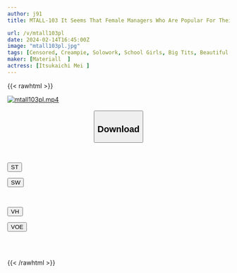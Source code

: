 ```yaml
---
author: j91
title: MTALL-103 It Seems That Female Managers Who Are Popular For Their Big Boobs Will Get Fucked If They Become Regulars. Mei Itsukaichi, A Schoolgirl Who Had A Huge Orgy During Insemination And Creampie In The Boys' Dormitory Of A Sports Powerhouse School

url: /v/mtall103pl
date: 2024-02-14T16:45:00Z
image: "mtall103pl.jpg"
tags: [Censored, Creampie, Solowork, School Girls, Big Tits, Beautiful Girl, Promiscuity	]
maker: [Materiall  ]
actress: [Itsukaichi Mei ]
---
```



{{< rawhtml >}}

<div class="video" data-videoid="vr4YbjOewBf2K0">
    <a href="javascript:;">
        <img src="/v/mtall103pl/mtall103pl.jpg" width="WIDTH" height="HEIGHT" alt="mtall103pl.mp4" loading="lazy">
    </a>
</div>

<script type="text/javascript" src="https://j91.asia/asset/on-demand-st.js"></script>

<br>
  <link rel="stylesheet" href="https://j91.asia/asset/bs5.css">
  
  <center>
  <button class="btn btn-primary" type="button" data-bs-toggle="collapse" data-bs-target=".multi-collapse" aria-expanded="false" aria-controls="multiCollapseExample1 multiCollapseExample2"><h2>Download</h2></button></center>
</p>
<div class="row">
  <div class="col">
    <div class="collapse multi-collapse" id="multiCollapseExample1">
      <div class="card card-body">
	      	      <br>
<div class="buttons">  
<p><a href="https://streamtape.to/v/vr4YbjOewBf2K0" target="_blank"><button class="btn-hover color-3"><i class="fa fa-download"></i> ST</button></a></p>
<p><a href="https://cdnwish.com/ok8t7eao74pe" target="_blank"><button class="btn-hover color-2"><i class="fa fa-download"></i> SW</button></a></p></div>
    </div>
  </div>
</div>
  <div class="col">
    <div class="collapse multi-collapse" id="multiCollapseExample2">
      <div class="card card-body">
	      <br>
<div class="buttons">
<p><a href="https://vidhidepro.com/f/h5azonbfqif0"><button class="btn-hover color-9"><i class="fa fa-download"></i> VH</button></a></p>
<p><a href="https://voe.sx/tfxjzhocokfd"><button class="btn-hover color-8"><i class="fa fa-download"></i> VOE</button></a></p></div>
<br><br>
      </div>
    </div>
  </div>
</div>

{{< /rawhtml >}}